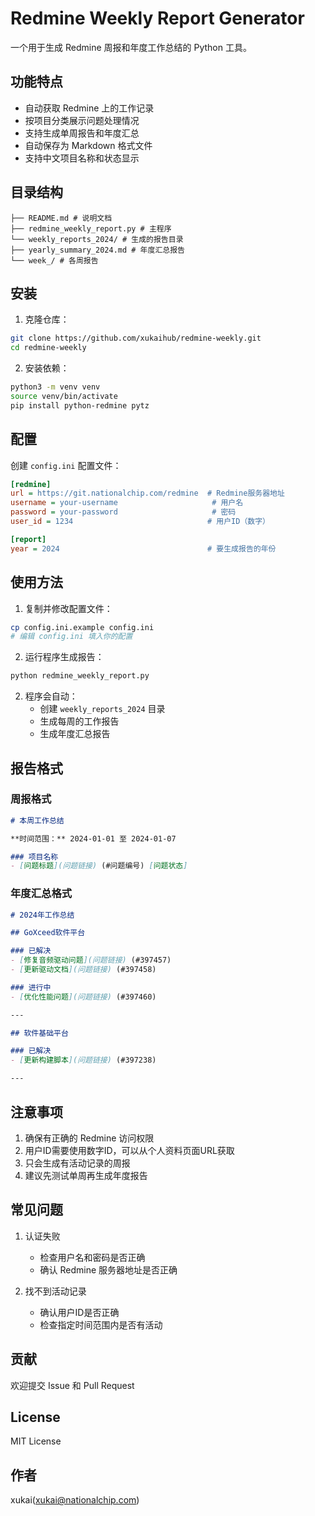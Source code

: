 # Redmine Weekly Report Generator

一个用于生成 Redmine 周报和年度工作总结的 Python 工具。

## 功能特点

- 自动获取 Redmine 上的工作记录
- 按项目分类展示问题处理情况
- 支持生成单周报告和年度汇总
- 自动保存为 Markdown 格式文件
- 支持中文项目名称和状态显示

## 目录结构
```
├── README.md # 说明文档
├── redmine_weekly_report.py # 主程序
└── weekly_reports_2024/ # 生成的报告目录
├── yearly_summary_2024.md # 年度汇总报告
└── week_/ # 各周报告
```

## 安装

1. 克隆仓库：

```bash
git clone https://github.com/xukaihub/redmine-weekly.git
cd redmine-weekly
```

2. 安装依赖：
```bash
python3 -m venv venv
source venv/bin/activate
pip install python-redmine pytz
```

## 配置

创建 `config.ini` 配置文件：

```ini
[redmine]
url = https://git.nationalchip.com/redmine  # Redmine服务器地址
username = your-username                     # 用户名
password = your-password                     # 密码
user_id = 1234                              # 用户ID（数字）

[report]
year = 2024                                 # 要生成报告的年份
```

## 使用方法

1. 复制并修改配置文件：
```bash
cp config.ini.example config.ini
# 编辑 config.ini 填入你的配置
```

2. 运行程序生成报告：
```bash
python redmine_weekly_report.py
```

2. 程序会自动：
   - 创建 `weekly_reports_2024` 目录
   - 生成每周的工作报告
   - 生成年度汇总报告

## 报告格式

### 周报格式

```markdown
# 本周工作总结

**时间范围：** 2024-01-01 至 2024-01-07

### 项目名称
- [问题标题](问题链接) (#问题编号) [问题状态]
```

### 年度汇总格式

```markdown
# 2024年工作总结

## GoXceed软件平台

### 已解决
- [修复音频驱动问题](问题链接) (#397457)
- [更新驱动文档](问题链接) (#397458)

### 进行中
- [优化性能问题](问题链接) (#397460)

---

## 软件基础平台

### 已解决
- [更新构建脚本](问题链接) (#397238)

---
```

## 注意事项

1. 确保有正确的 Redmine 访问权限
2. 用户ID需要使用数字ID，可以从个人资料页面URL获取
3. 只会生成有活动记录的周报
4. 建议先测试单周再生成年度报告

## 常见问题

1. 认证失败
   - 检查用户名和密码是否正确
   - 确认 Redmine 服务器地址是否正确

2. 找不到活动记录
   - 确认用户ID是否正确
   - 检查指定时间范围内是否有活动

## 贡献

欢迎提交 Issue 和 Pull Request

## License

MIT License

## 作者

xukai(xukai@nationalchip.com)

